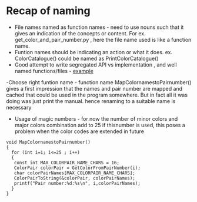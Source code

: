 # Recap of naming
- File names named as function names - need to use nouns such that it gives an indication of the concepts or content. For ex. get_color_and_pair_number.py , here the file name used is like a function name.
- Funtion names should be indicating an action or what it does. ex. ColorCatalogue() could be named as PrintColorCatalogue()
- Good attempt to write segregated API vs implementation , and well named functions/files - [example](https://github.com/clean-code-craft-tcq-3/well-named-in-cpp-Veeresh-Ranjan/pull/1/files
)

-Choose right funtion name - function name MapColornamestoPairnumber() gives a first impression that the names and pair number are mapped and cached that could be used in the program somewhere. But in fact all it was doing was just print the manual. hence renaming to a suitable name is necessary
- Usage of magic numbers - for now the number of minor colors and major colors combination add to 25 if thisnumber is used, this poses a problem when the color codes are extended in future
```
void MapColornamestoPairnumber()
{
  for (int i=1; i<=25 ; i++)
  {
   const int MAX_COLORPAIR_NAME_CHARS = 16;
   ColorPair colorPair = GetColorFromPairNumber(i);
   char colorPairNames[MAX_COLORPAIR_NAME_CHARS];
   ColorPairToString(&colorPair, colorPairNames);
   printf("Pair number:%d:%s\n", i,colorPairNames);
  }
}
```